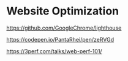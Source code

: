 # Website Optimization

https://github.com/GoogleChrome/lighthouse

https://codepen.io/PantaRhei/pen/zeRVGd

https://3perf.com/talks/web-perf-101/
